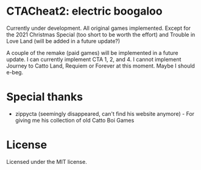 # CTACheat2: electric boogaloo
Currently under development. All original games implemented.
Except for the 2021 Christmas Special (too short to be worth the effort) and Trouble in Love Land (will be added in a future update?)

A couple of the remake (paid games) will be implemented in a future update. 
I can currently implement CTA 1, 2, and 4. I cannot implement Journey to Catto Land, Requiem or Forever at this moment.
Maybe I should e-beg.

# Special thanks
- zippycta (seemingly disappeared, can't find his website anymore) - For giving me his collection of old Catto Boi Games

# License
Licensed under the MIT license.
